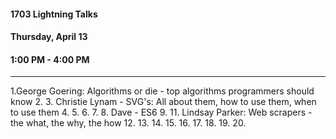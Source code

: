#### 1703 Lightning Talks
#### Thursday, April 13
#### 1:00 PM - 4:00 PM

-----------------------------------------

1.George Goering: Algorithms or die - top algorithms programmers should know
2.
3. Christie Lynam - SVG's: All about them, how to use them, when to use them
4.
5.
6.
7.
8. Dave - ES6
9.
11. Lindsay Parker: Web scrapers - the what, the why, the how
12.
13.
14.
15.
16.
17.
18.
19.
20.

